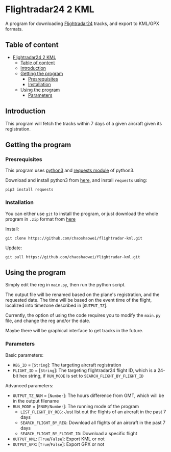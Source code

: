 # Flightradar24 2 KML

A program for downloading [Flightradar24](https://globe.adsbexchange.com/) tracks, and export to KML/GPX formats.

## Table of content

- [Flightradar24 2 KML](#flightradar24-2-kml)
  - [Table of content](#table-of-content)
  - [Introduction](#introduction)
  - [Getting the program](#getting-the-program)
    - [Presrequisites](#presrequisites)
    - [Installation](#installation)
  - [Using the program](#using-the-program)
    - [Parameters](#parameters)

## Introduction

This program will fetch the tracks within 7 days of a given aircraft given its registration.


## Getting the program

### Presrequisites

This program uses [python3](https://www.python.org/) and [requests module](https://pypi.org/project/requests/) of python3.

Download and install python3 from [here](https://www.python.org/downloads/), and install `requests` using:

```
pip3 install requests
```

### Installation

You can either use `git` to install the program, or just download the whole program in `.zip` format from [here](https://github.com/chaoshaowei/flightradar-kml/archive/refs/heads/master.zip)

Install:
```
git clone https://github.com/chaoshaowei/flightradar-kml.git
```

Update:
```
git pull https://github.com/chaoshaowei/flightradar-kml.git
```

## Using the program

Simply edit the reg in `main.py`, then run the python script.

The output file will be renamed based on the plane's registration, and the requested date. The time will be based on the event time of the flight, localized into timezone described in [`OUTPUT_TZ`].

Currently, the option of using the code requires you to modify the `main.py` file, and change the reg and/or the date.

Maybe there will be graphical interface to get tracks in the future.

### Parameters

Basic parameters:

* `REG_ID` = [`String`]: The targeting aircraft registration
* `FLIGHT_ID` = [`String`]: The targeting flightradar24 flight ID, which is a 24-bit hex string, if `RUN_MODE` is set to `SEARCH_FLIGHT_BY_FLIGHT_ID`

Advanced parameters:

* `OUTPUT_TZ_NUM` = [`Number`]: The hours difference from GMT, which will be in the output filename
* `RUN_MODE` = [`ENUM/Number`]: The running mode of the program
  * `LIST_FLIGHT_BY_REG`: Just list out the flights of an aircraft in the past 7 days
  * `SEARCH_FLIGHT_BY_REG`: Download all flights of an aircraft in the past 7 days
  * `SEARCH_FLIGHT_BY_FLIGHT_ID`: Download a specific flight
* `OUTPUT_KML`: [`True`/`False`]: Export KML or not
* `OUTPUT_GPX`: [`True`/`False`]: Export GPX or not
